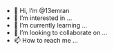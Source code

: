 - 👋 Hi, I’m @13emran
- 👀 I’m interested in ...
- 🌱 I’m currently learning ...
- 💞️ I’m looking to collaborate on ...
- 📫 How to reach me ...

<!---
13emran/13emran is a ✨ special ✨ repository because its `README.md` (this file) appears on your GitHub profile.
You can click the Preview link to take a look at your changes.
--->
